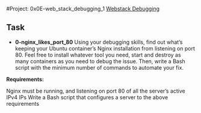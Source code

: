 
#Project: 0x0E-web_stack_debugging_1
[Webstack Debugging](https://intranet.alxswe.com/concepts/68)  
## Task
- **0-nginx_likes_port_80**
Using your debugging skills, find out what’s keeping your Ubuntu container’s Nginx installation from listening on port 80. Feel free to install whatever tool you need, start and destroy as many containers as you need to debug the issue. Then, write a Bash script with the minimum number of commands to automate your fix.

**Requirements:**

Nginx must be running, and listening on port 80 of all the server’s active IPv4 IPs
Write a Bash script that configures a server to the above requirements

